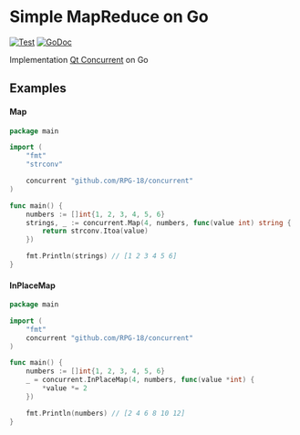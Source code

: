 # Simple MapReduce on Go

[![Test](https://github.com/RPG-18/concurent/actions/workflows/concurrent.yml/badge.svg?branch=main)](https://github.com/RPG-18/concurent/actions/workflows/concurrent.yml)
[![GoDoc](https://pkg.go.dev/badge/github.com/RPG-18/concurent?status.svg)](https://pkg.go.dev/github.com/RPG-18/concurent?tab=doc)


Implementation [Qt Concurrent](https://doc.qt.io/qt-6/qtconcurrent-index.html) on Go

## Examples

#### Map
```go
package main

import (
	"fmt"
	"strconv"

	concurrent "github.com/RPG-18/concurrent"
)

func main() {
	numbers := []int{1, 2, 3, 4, 5, 6}
	strings, _ := concurrent.Map(4, numbers, func(value int) string {
		return strconv.Itoa(value)
	})

	fmt.Println(strings) // [1 2 3 4 5 6]
}
```
#### InPlaceMap
```go
package main

import (
	"fmt"
	concurrent "github.com/RPG-18/concurrent"
)

func main() {
	numbers := []int{1, 2, 3, 4, 5, 6}
	_ = concurrent.InPlaceMap(4, numbers, func(value *int) {
		*value *= 2
	})

	fmt.Println(numbers) // [2 4 6 8 10 12]
}
```